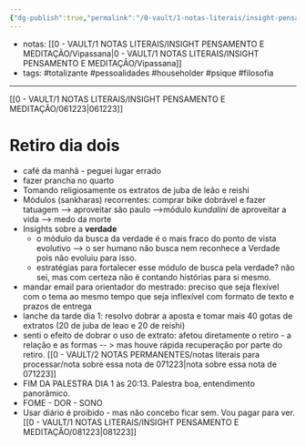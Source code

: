 ```yaml
---
{"dg-publish":true,"permalink":"/0-vault/1-notas-literais/insight-pensamento-e-meditacao/071223/","tags":["totalizante","pessoalidades","householder","psique","filosofia"],"dgHomeLink":true,"dgShowLocalGraph":true,"dgShowFileTree":true,"dgEnableSearch":true,"noteIcon":""}
---
```



- notas: [[0 - VAULT/1 NOTAS LITERAIS/INSIGHT PENSAMENTO E MEDITAÇÃO/Vipassana\|0 - VAULT/1 NOTAS LITERAIS/INSIGHT PENSAMENTO E MEDITAÇÃO/Vipassana]]
- tags: #totalizante #pessoalidades #householder #psique #filosofia 

---

[[0 - VAULT/1 NOTAS LITERAIS/INSIGHT PENSAMENTO E MEDITAÇÃO/061223\|061223]]

# Retiro dia dois

- café da manhã - peguei lugar errado
- fazer prancha no quarto
- Tomando religiosamente os extratos de juba de leão e reishi
- Módulos (sankharas) recorrentes: comprar bike dobrável e fazer tatuagem --> aproveitar são paulo -->módulo *kundalini* de aproveitar a vida --> medo da morte
- Insights sobre a **verdade**
	- o módulo da busca da verdade é o mais fraco do ponto de vista evolutivo --> o ser humano não busca nem reconhece a Verdade pois não evoluiu para isso.
	- estratégias para fortalecer esse módulo de busca pela verdade? não sei, mas com certeza não é contando histórias para si mesmo.
- mandar email para orientador do mestrado: preciso que seja flexível com o tema ao mesmo tempo que seja inflexível com formato de texto e prazos de entrega
- lanche da tarde dia 1: resolvo dobrar a aposta e tomar mais 40 gotas de extratos (20 de juba de leao e 20 de reishi)
- senti o efeito de dobrar o uso de extrato: afetou diretamente o retiro - a relação e as formas -- > mas houve rápida recuperação por parte do retiro. [[0 - VAULT/2 NOTAS PERMANENTES/notas literais para processar/nota sobre essa nota de 071223\|nota sobre essa nota de 071223]]
- FIM DA PALESTRA DIA 1 às 20:13. Palestra boa, entendimento panorâmico.
- FOME - DOR -  SONO
- Usar diário é proibido - mas não concebo ficar sem. Vou pagar para ver.
[[0 - VAULT/1 NOTAS LITERAIS/INSIGHT PENSAMENTO E MEDITAÇÃO/081223\|081223]]